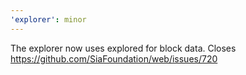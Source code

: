 ```yaml
---
'explorer': minor
---
```


The explorer now uses explored for block data. Closes https://github.com/SiaFoundation/web/issues/720
